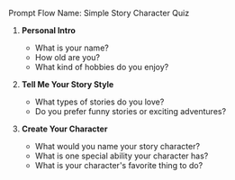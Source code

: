 Prompt Flow Name: Simple Story Character Quiz

1. **Personal Intro**

   - What is your name?
   - How old are you?
   - What kind of hobbies do you enjoy?

2. **Tell Me Your Story Style**

   - What types of stories do you love?
   - Do you prefer funny stories or exciting adventures?

3. **Create Your Character**

   - What would you name your story character?
   - What is one special ability your character has?
   - What is your character's favorite thing to do?
